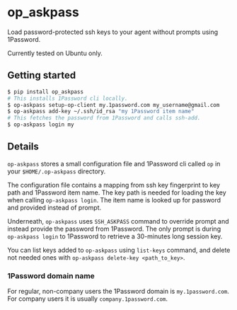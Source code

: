 # op_askpass

Load password-protected ssh keys to your agent without prompts using 1Password.

Currently tested on Ubuntu only.

## Getting started

```bash
$ pip install op_askpass
# This installs 1Password cli locally.
$ op-askpass setup-op-client my.1password.com my_username@gmail.com
$ op-askpass add-key ~/.ssh/id_rsa "my 1Password item name"
# This fetches the password from 1Password and calls ssh-add.
$ op-askpass login my
```

## Details

`op-askpass` stores a small configuration file and 1Password cli called `op`
in your `$HOME/.op-askpass` directory.

The configuration file contains a mapping from ssh key fingerprint to key path
and 1Password item name. The key path is needed for loading the key when
calling `op-askpass login`. The item name is looked up for password and
provided instead of prompt.

Underneath, `op-askpass` uses `SSH_ASKPASS` command to override prompt and
instead provide the password from 1Password. The only prompt is during `op-askpass login`
to 1Password to retrieve a 30-minutes long session key.

You can list keys added to `op-askpass` using `list-keys` command, and delete not needed
ones with `op-askpass delete-key <path_to_key>`.


### 1Password domain name

For regular, non-company users the 1Password domain is `my.1password.com`. For
company users it is usually `company.1password.com`.
